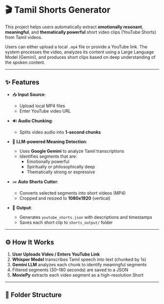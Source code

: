 # 🎬 Tamil Shorts Generator

This project helps users automatically extract **emotionally resonant**, **meaningful**, and **thematically powerful** short video clips (YouTube Shorts) from Tamil videos.

Users can either upload a local `.mp4` file or provide a YouTube link. The system processes the video, analyzes its content using a Large Language Model (Gemini), and produces short clips based on deep understanding of the spoken content.

---

## ✨ Features

- 📥 **Input Source**:
  - Upload local MP4 files
  - Enter YouTube video URL

- 🔊 **Audio Chunking**:
  - Splits video audio into **1-second chunks**

- 🧠 **LLM-powered Meaning Detection**:
  - Uses **Google Gemini** to analyze Tamil transcriptions
  - Identifies segments that are:
    - Emotionally powerful
    - Spiritually or philosophically deep
    - Thematically strong or expressive

- ✂️ **Auto Shorts Cutter**:
  - Converts selected segments into short videos (MP4)
  - Cropped and resized to **1080x1920** (vertical)

- 💾 **Output**:
  - Generates `youtube_shorts.json` with descriptions and timestamps
  - Saves each short clip to `shorts_output/` folder

---

## ⚙️ How It Works

1. **User Uploads Video / Enters YouTube Link**
2. **Whisper Model** transcribes Tamil speech into text (chunked by 1s)
3. **Gemini LLM** analyzes each chunk to identify meaningful segments
4. Filtered segments (30–180 seconds) are saved to a JSON
5. **MoviePy** extracts each video segment as a high-resolution Short

---

## 📂 Folder Structure

